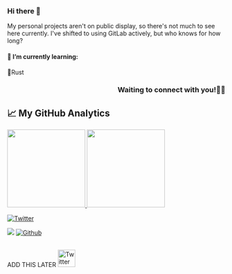 ### Hi there 👋

My personal projects aren't on public display, so there's not much to see here currently. I've shifted to using GitLab actively, but who knows for how long?


#### 🌱 I’m currently learning:

🔸Rust



<h3 align="right">
Waiting to connect with you!🙇‍♂️
</h3>

## &#x1f4c8; My GitHub Analytics
<!--
[![Top Langs](https://github-readme-stats.vercel.app/api/top-langs/?username=99&show_icons=true&hide=html,css&theme=radical)](https://github.com/anuraghazra/github-readme-stats)
[![Ronnie's GitHub stats](https://github-readme-stats.vercel.app/api?username=99&show_icons=true&theme=merko&align='right')](https://github.com/anuraghazra/github-readme-stats)
-->

<p align="">
<a href="https://github.com/99">
<img height="180em" src="https://github-readme-stats-eight-theta.vercel.app/api?username=99&show_icons=true&theme=radical&include_all_commits=true&count_private=true"/>
<img height="180em" src="https://github-readme-stats-eight-theta.vercel.app/api/top-langs/?username=99&layout=compact&langs_count=8&theme=merko"/>
</a>
</p>






<!--
**99/99** is a ✨ _special_ ✨ repository because its `README.md` (this file) appears on your GitHub profile.

![Views](https://komarev.com/ghpvc/?username=99) 
Here are some ideas to get you started:

- 🔭 I’m currently working on ...

- 🌱 I’m currently learning ...
- 👯 I’m looking to collaborate on ...
- 🤔 I’m looking for help with ...
- 💬 Ask me about ...
- 📫 How to reach me: ...
- 😄 Pronouns: ...
- ⚡ Fun fact: ...



<!--
**99/99** is a ✨ _special_ ✨ repository because its `README.md` (this file) appears on your GitHub profile.

Here are some ideas to get you started:

- 🔭 I’m currently working on ...
- 🌱 I’m currently learning ...
- 👯 I’m looking to collaborate on ...
- 🤔 I’m looking for help with ...
- 💬 Ask me about ...
- 📫 How to reach me: ...
- 😄 Pronouns: ...
- ⚡ Fun fact: ...
-->

<div align="left" >
  <a href="https://twitter.com/sheopedia" >
    <img
      src="https://img.shields.io/twitter/follow/sheopedia?label=Twitter&logo=twitter&style=flat-square&color=1da1f2&logoColor=ffffff"
      alt="Twitter"
    />
    
  </a>


![](https://visitor-badge.laobi.icu/badge?page_id=99.99) 
[![Github](https://img.shields.io/github/followers/99?label=Follow&style=social)](https://github.com/99)
 


<br />
ADD THIS LATER
<a href="https://twitter.com/sheopedia"><img src="https://cdn.worldvectorlogo.com/logos/twitter-6.svg" title="Twitter" alt="Twitter Account" width="40"/></a> 
